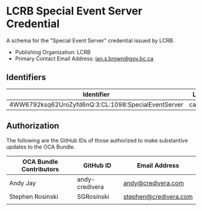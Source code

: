 # LCRB Special Event Server Credential

A schema for the "Special Event Server" credential issued by LCRB.

- Publishing Organization: LCRB
- Primary Contact Email Address: ian.s.brown@gov.bc.ca

## Identifiers

| Identifier                                          | Location   | Watermark | URL                                                   |
| --------------------------------------------------- | ---------- | --------- | ----------------------------------------------------- |
| 4WW6792ksq62UroZyfd6nQ:3:CL:1098:SpecialEventServer | candy:prod |           | https://candyscan.idlab.org/tx/CANDY_PROD/domain/1109 |

## Authorization

The following are the GitHub IDs of those authorized to make substantive updates to the OCA Bundle.

| OCA Bundle Contributors | GitHub ID  | Email Address            |
| ----------------------- | ---------- | ------------------------ |
| Andy Jay                | andy-credivera | andy@credivera.com       |
| Stephen Rosinski        | SGRosinski | stephen@credivera.com    |
|                         |            |                          |
